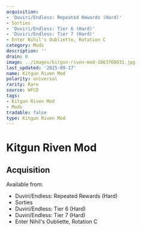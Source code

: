```yaml
---
acquisition:
- 'Duviri/Endless: Repeated Rewards (Hard)'
- Sorties
- 'Duviri/Endless: Tier 6 (Hard)'
- 'Duviri/Endless: Tier 7 (Hard)'
- Enter Nihil's Oubliette, Rotation C
category: Mods
description: ''
drain: 0
image: ../images/kitgun-riven-mod-1063768031.jpg
last_updated: '2025-09-17'
name: Kitgun Riven Mod
polarity: universal
rarity: Rare
source: WFCD
tags:
- Kitgun Riven Mod
- Mods
tradable: false
type: Kitgun Riven Mod
---
```


# Kitgun Riven Mod

## Acquisition

Available from:
- Duviri/Endless: Repeated Rewards (Hard)
- Sorties
- Duviri/Endless: Tier 6 (Hard)
- Duviri/Endless: Tier 7 (Hard)
- Enter Nihil's Oubliette, Rotation C

